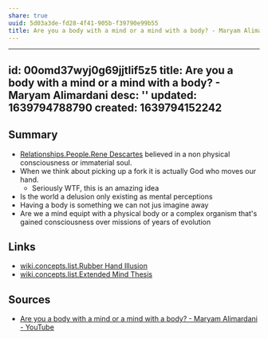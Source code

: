 ```yaml
---
share: true
uuid: 5d03a3de-fd28-4f41-905b-f39790e99b55
title: Are you a body with a mind or a mind with a body? - Maryam Alimardani
---
```

---
id: 00omd37wyj0g69jjtlif5z5
title: Are you a body with a mind or a mind with a body? - Maryam Alimardani
desc: ''
updated: 1639794788790
created: 1639794152242
---

## Summary

* [Relationships.People.Rene Descartes](/undefined) believed in a non physical consciousness or immaterial soul.
* When we think about picking up a fork it is actually God who moves our hand.
  * Seriously WTF, this is an amazing idea
* Is the world a delusion only existing as mental perceptions
* Having a body is something we can not jus imagine away
* Are we a mind equipt with a physical body or a complex organism that's gained consciousness over missions of years of evolution

## Links

* [wiki.concepts.list.Rubber Hand Illusion](/95eaa7b6-77b1-424c-9f30-5824ad1d040e)
* [wiki.concepts.list.Extended Mind Thesis](/7d2aa71b-8979-4452-a1b3-bfd02a27848c)

## Sources

* [Are you a body with a mind or a mind with a body? - Maryam Alimardani - YouTube](https://www.youtube.com/watch?v=ILDy6kYU-xQ)